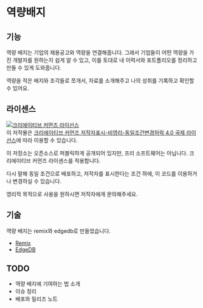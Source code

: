 # 역량배지
## 기능
역량 배지는 기업의 채용공고와 역량을 연결해줍니다. 그래서 기업들이 어떤 역량을 가진 개발자를 원하는지 쉽게 알 수 있고, 이를 토대로 내 이력서와 포트폴리오를 정리하고 만들 수 있게 도와줍니다.

역량을 작은 배지와 조각들로 쪼개서, 자료를 소개해주고 나의 성취를 기록하고 확인할 수 있어요.

## 라이센스
<a rel="license" href="http://creativecommons.org/licenses/by-nc-sa/4.0/"><img alt="크리에이티브 커먼즈 라이선스" style="border-width:0" src="https://i.creativecommons.org/l/by-nc-sa/4.0/88x31.png" /></a><br />이 저작물은 <a rel="license" href="http://creativecommons.org/licenses/by-nc-sa/4.0/">크리에이티브 커먼즈 저작자표시-비영리-동일조건변경허락 4.0 국제 라이선스</a>에 따라 이용할 수 있습니다.

이 저장소는 오픈소스로 퍼블릭하게 공개되어 있지만, 프리 소프트웨어는 아닙니다. 크리에이티브 커먼즈 라이센스를 적용합니다.

다시 말해 동일 조건으로 배포하고, 저작자를 표시한다는 조건 하에, 이 코드를 이용하거나 변경하실 수 있습니다. 

영리적 목적으로 사용을 원하시면 저작자에게 문의해주세요.

## 기술
역량 배지는 remix와 edgedb로 만들었습니다.

- [Remix](https://remix.run)
- [EdgeDB](https://www.edgedb.com/)

## TODO

- 역량 배지에 기여하는 법 소개
- 이슈 정리
- 배포와 릴리즈 노트